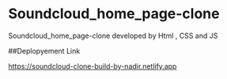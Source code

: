 # Soundcloud_home_page-clone
Soundcloud_home_page-clone developed by Html , CSS and JS

##Deplopyement Link

https://soundcloud-clone-build-by-nadir.netlify.app

